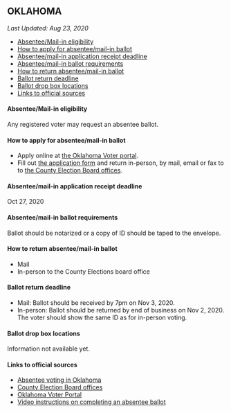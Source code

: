 ## OKLAHOMA

*Last Updated: Aug 23, 2020*

* [Absentee/Mail-in eligibility](#absenteemail-in-eligibility)
* [How to apply for absentee/mail-in ballot](#how-to-apply-for-absenteemail-in-ballot)
* [Absentee/mail-in application receipt deadline](#absenteemail-in-application-receipt-deadline)
* [Absentee/mail-in ballot requirements](#absenteemail-in-ballot-requirements)
* [How to return absentee/mail-in ballot](#how-to-return-absenteemail-in-ballot)
* [Ballot return deadline](#ballot-return-deadline)
* [Ballot drop box locations](#ballot-drop-box-locations)
* [Links to official sources](#links-to-official-sources)


#### Absentee/Mail-in eligibility
Any registered voter may request an absentee ballot.


#### How to apply for absentee/mail-in ballot
* Apply online at [the Oklahoma Voter portal](https://www.ok.gov/elections/OVP.html). 
* Fill out [the application form](https://www.ok.gov/elections/documents/Oklahoma%20Absentee%20Ballot%20Application%20-%20fillable.pdf) and return in-person, by mail, email or fax to to [the County Election Board offices](https://www.ok.gov/elections/About_Us/County_Election_Boards/index.html).


#### Absentee/mail-in application receipt deadline
Oct 27, 2020


#### Absentee/mail-in ballot requirements
Ballot should be notarized or a copy of ID should be taped to the envelope.


#### How to return absentee/mail-in ballot
* Mail 
* In-person to the County Elections board office


#### Ballot return deadline
* Mail: Ballot should be received by 7pm on Nov 3, 2020.
* In-person: Ballot should be returned by end of business on Nov 2, 2020. The voter should show the same ID as for in-person voting.


#### Ballot drop box locations
Information not available yet.


#### Links to official sources
* [Absentee voting in Oklahoma](https://www.ok.gov/elections/Voter_Info/Absentee_Voting/index.html)
* [County Election Board offices](https://www.ok.gov/elections/About_Us/County_Election_Boards/index.html)
* [Oklahoma Voter Portal](https://www.ok.gov/elections/OVP.html)
* [Video instructions on completing an absentee ballot](https://www.youtube.com/watch?v=IAH3NXxdCno&feature=youtu.be)
